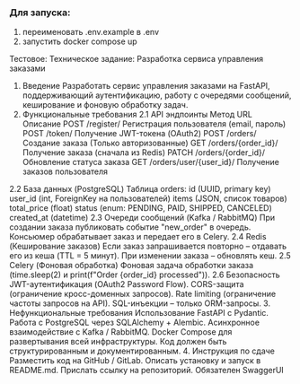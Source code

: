 ### Для запуска: 
1) переименовать .env.example в .env
2) запустить docker compose up

Тестовое:
Техническое задание: Разработка сервиса управления заказами
1. Введение
Разработать сервис управления заказами на FastAPI, поддерживающий аутентификацию, работу с очередями сообщений, кеширование и фоновую обработку задач.
2. Функциональные требования
2.1 API эндпоинты
Метод
URL
Описание
POST
/register/
Регистрация пользователя (email, пароль)
POST
/token/
Получение JWT-токена (OAuth2)
POST
/orders/
Создание заказа (Только авторизованные)
GET
/orders/{order_id}/
Получение заказа (сначала из Redis)
PATCH
/orders/{order_id}/
Обновление статуса заказа
GET
/orders/user/{user_id}/
Получение заказов пользователя

2.2 База данных (PostgreSQL)
Таблица orders:
id (UUID, primary key)
user_id (int, ForeignKey на пользователей)
items (JSON, список товаров)
total_price (float)
status (enum: PENDING, PAID, SHIPPED, CANCELED)
created_at (datetime)
2.3 Очереди сообщений (Kafka / RabbitMQ)
При создании заказа публиковать событие "new_order" в очередь.
Консьюмер обрабатывает заказ и передает его в Celery.
2.4 Redis (Кеширование заказов)
Если заказ запрашивается повторно – отдавать его из кеша (TTL = 5 минут).
При изменении заказа – обновлять кеш.
2.5 Celery (Фоновая обработка)
Фоновая задача обработки заказа (time.sleep(2) и print(f"Order {order_id} processed")).
2.6 Безопасность
JWT-аутентификация (OAuth2 Password Flow).
CORS-защита (ограничение кросс-доменных запросов).
Rate limiting (ограничение частоты запросов на API).
SQL-инъекции – только ORM-запросы.
3. Нефункциональные требования
Использование FastAPI с Pydantic.
Работа с PostgreSQL через SQLAlchemy + Alembic.
Асинхронное взаимодействие с Kafka / RabbitMQ.
Docker Compose для развертывания всей инфраструктуры.
Код должен быть структурированным и документированным.
4. Инструкция по сдаче
Разместить код на GitHub / GitLab.
Описать установку и запуск в README.md.
Прислать ссылку на репозиторий.
Обязателен SwaggerUI

